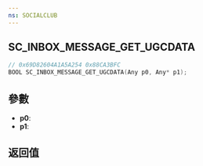 ```yaml
---
ns: SOCIALCLUB
---
```

## SC_INBOX_MESSAGE_GET_UGCDATA

```c
// 0x69D82604A1A5A254 0x88CA3BFC
BOOL SC_INBOX_MESSAGE_GET_UGCDATA(Any p0, Any* p1);
```


## 參數
* **p0**: 
* **p1**: 

## 返回值
